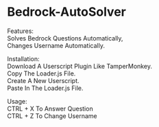 # Bedrock-AutoSolver<br />

Features:<br />
Solves Bedrock Questions Automatically,<br />
Changes Username Automatically.

Installation:<br />
Download A Userscript Plugin Like TamperMonkey.<br />
Copy The Loader.js File.<br />
Create A New Userscript.<br />
Paste In The Loader.js File.<br />

Usage:<br />
CTRL + X To Answer Question<br />
CTRL + Z To Change Username
